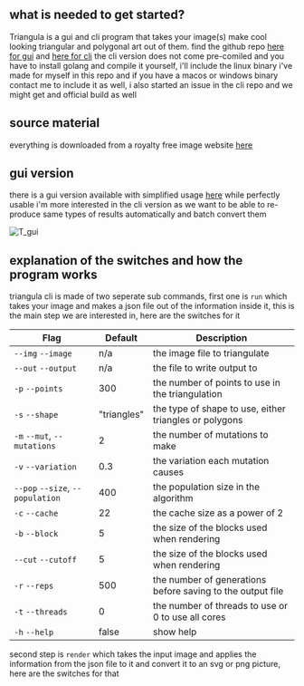 ## what is needed to get started?
Triangula is a gui and cli program that takes your image(s) make cool looking triangular and polygonal art out of them. find the github repo [here for gui](https://github.com/RH12503/triangula) and [here for cli](https://github.com/RH12503/Triangula-CLI) the cli version does not come pre-comiled and you have to install golang and compile it yourself, i'll include the linux binary i've made for myself in this repo and if you have a macos or windows binary contact me to include it as well, i also started an issue in the cli repo and we might get and official build as well

## source material
everything is downloaded from a royalty free image website [here](https://free-images.com/)

## gui version
there is a gui version available with simplified usage [here](https://github.com/RH12503/triangula/releases/tag/v1.2.0) while perfectly usable i'm more interested in the cli version as we want to be able to re-produce same types of results automatically and batch convert them

![T_gui](https://user-images.githubusercontent.com/59083599/135850973-abd1274e-92f4-46f1-99cd-2a503739b552.jpg)

## explanation of the switches and how the program works
triangula cli is made of two seperate sub commands, first one is `run` which takes your image and makes a json file out of the information inside it, this is the main step we are interested in, here are the switches for it

| Flag | Default | Description |
| --- | --- | --- |
| `--img`  `--image` | n/a | the image file to triangulate |
| `--out`  `--output` | n/a | the file to write output to |
| `-p`  `--points` | 300 | the number of points to use in the triangulation |
| `-s`  `--shape` | "triangles" | the type of shape to use, either triangles or polygons |
| `-m`  `--mut`, `--mutations` | 2 | the number of mutations to make |
| `-v`  `--variation` | 0.3 | the variation each mutation causes |
| `--pop`  `--size`, `--population` | 400 | the population size in the algorithm |
| `-c`  `--cache` | 22 | the cache size as a power of 2 |
| `-b`  `--block` | 5 | the size of the blocks used when rendering |
| `--cut`  `--cutoff` | 5 | the size of the blocks used when rendering |
| `-r`  `--reps` | 500 | the number of generations before saving to the output file |
| `-t`  `--threads` | 0 | the number of threads to use or 0 to use all cores |
| `-h`  `--help` | false| show help |

second step is `render` which takes the input image and applies the information from the json file to it and convert it to an svg or png picture, here are the switches for that
